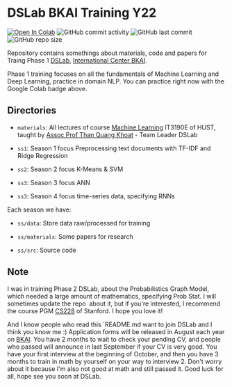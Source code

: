 # DSLab BKAI Training Y22
[![Open In Colab](https://colab.research.google.com/assets/colab-badge.svg)](https://colab.research.google.com/github/tuanlda78202/DSLT/)
![GitHub commit activity](https://img.shields.io/github/commit-activity/m/tuanlda78202/DSLT?color=%23F7CAC9&label=Commit&logo=Battle.net&logoColor=%23DFCFBE&style=flat-square) ![GitHub last commit](https://img.shields.io/github/last-commit/tuanlda78202/DSLT?color=%23F7CAC9&label=Last%20Commit&logo=Google%20Photos&logoColor=%23DFCFBE&style=flat-square) ![GitHub repo size](https://img.shields.io/github/repo-size/tuanlda78202/DSLT?color=%23F7CAC9&label=Repo%20Size&logo=Databricks&logoColor=%23DFCFBE&style=flat-square)  

Repository contains somethings about materials, code and papers for Traing Phase 1 [DSLab](https://bkai.ai/research/machine-learning/), [International Center BKAI](https://bkai.ai). 

Phase 1 training focuses on all the fundamentals of Machine Learning and Deep Learning, practice in domain NLP. You can practice right now with the Google Colab badge above.

## Directories 

- `materials`: All lectures of course [Machine Learning](https://bkai.ai/course/machine-learning-and-data-mining/) IT3190E of HUST, taught by [Assoc Prof Than Quang Khoat](https://users.soict.hust.edu.vn/khoattq/) - Team Leader DSLab

- `ss1`: Season 1 focus Preprocessing text documents with TF-IDF and Ridge Regression 

- `ss2`: Season 2 focus K-Means & SVM

- `ss3`: Season 3 focus ANN 

- `ss3`: Season 4 focus time-series data, specifying RNNs 

Each season we have:

- `ss/data`: Store data raw/processed for training 

- `ss/materials`: Some papers for research

- `ss/src`: Source code

## Note 

I was in training Phase 2 DSLab, about the Probabilistics Graph Model, which needed a large amount of mathematics, specifying Prob Stat. I will sometimes update the repo  about it, but if you're interested, I recommend the course PGM [CS228](https://ermongroup.github.io/cs228/) of Stanford. I hope you love it!

And I know people who read this `README.md want to join DSLab and I think you know me :) Application forms will be released in August each year on [BKAI](https://www.facebook.com/bk.ai.ResearchCenter). You have 2 months to wait to check your pending CV, and people who passed will announce in last September if your CV is very good. You have your first interview at the beginning of October, and then you have 3 months to train in math by yourself on your way to interview 2. Don't worry about it because I'm also not good at math and ﻿still passed it. Good luck for all, hope see you soon at DSLab. 
